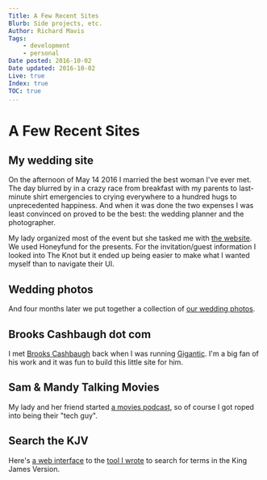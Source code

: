 ```yaml
---
Title: A Few Recent Sites
Blurb: Side projects, etc.
Author: Richard Mavis
Tags:
    - development
    - personal
Date posted: 2016-10-02
Date updated: 2016-10-02
Live: true
Index: true
TOC: true
...
```




# A Few Recent Sites


## My wedding site

On the afternoon of May 14 2016 I married the best woman I've ever met. The day blurred by in a crazy race from breakfast with my parents to last-minute shirt emergencies to crying everywhere to a hundred hugs to unprecedented happiness. And when it was done the two expenses I was least convinced on proved to be the best: the wedding planner and the photographer.

My lady organized most of the event but she tasked me with [the website][invite]. We used Honeyfund for the presents. For the invitation/guest information I looked into The Knot but it ended up being easier to make what I wanted myself than to navigate their UI.


## Wedding photos

And four months later we put together a collection of [our wedding photos][photos].


## Brooks Cashbaugh dot com

I met [Brooks Cashbaugh][brooks] back when I was running [Gigantic][gigantic]. I'm a big fan of his work and it was fun to build this little site for him.


## Sam &amp; Mandy Talking Movies

My lady and her friend started [a movies podcast][movies], so of course I got roped into being their "tech guy".


## Search the KJV

Here's [a web interface][kjv] to the [tool I wrote][kjff] to search for terms in the King James Version.



[invite]: http://wedding.richardmavis.info/
[photos]: http://weddingphotos.richardmavis.info/
[gigantic]: /gigantic
[brooks]: http://brookscashbaugh.com/
[movies]: http://samandmandytalkingmovies.com/
[kjv]: http://kjv.richardmavis.info/
[kjff]: /the-king-james-in-fire-flames
